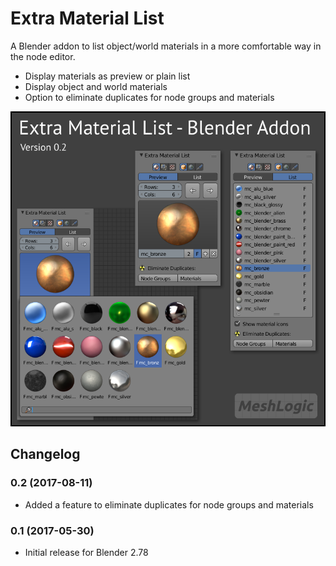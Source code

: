 # Extra Material List
A Blender addon to list object/world materials in a more comfortable way in the node editor.

- Display materials as preview or plain list
- Display object and world materials
- Option to eliminate duplicates for node groups and materials

![](docs/extra-material-list.png)


## Changelog

### 0.2 (2017-08-11)
- Added a feature to eliminate duplicates for node groups and materials

### 0.1 (2017-05-30)
- Initial release for Blender 2.78
